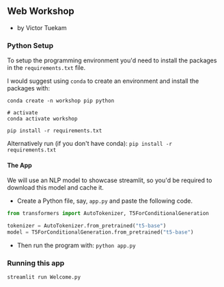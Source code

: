 ## Web Workshop
- by Victor Tuekam

### Python Setup

To setup the programming environment you'd need to install the packages in the `requirements.txt` file.

I would suggest using `conda` to create an environment and install the packages with:
```
conda create -n workshop pip python

# activate
conda activate workshop

pip install -r requirements.txt
```

Alternatively run (if you don't have conda): `pip install -r requirements.txt`

#### The App

We will use an NLP model to showcase streamlit, so you'd be required to download this model and cache it.
- Create a Python file, say, `app.py` and paste the following code.

```python
from transformers import AutoTokenizer, T5ForConditionalGeneration

tokenizer = AutoTokenizer.from_pretrained("t5-base")
model = T5ForConditionalGeneration.from_pretrained("t5-base")
```
- Then run the program with: `python app.py`

### Running this app
```sh
streamlit run Welcome.py
```
